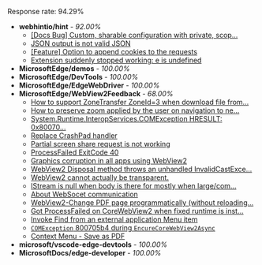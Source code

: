 Response rate: 94.29%

* **webhintio/hint** - _92.00%_
  * [[Docs Bug] Custom, sharable configuration with private, scop...](https://github.com/webhintio/hint/issues/5134)
  * [JSON output is not valid JSON](https://github.com/webhintio/hint/issues/5081)
  * [[Feature] Option to append cookies to the requests](https://github.com/webhintio/hint/issues/5079)
  * [Extension suddenly stopped working: e is undefined](https://github.com/webhintio/hint/issues/5078)
* **MicrosoftEdge/demos** - _100.00%_
* **MicrosoftEdge/DevTools** - _100.00%_
* **MicrosoftEdge/EdgeWebDriver** - _100.00%_
* **MicrosoftEdge/WebView2Feedback** - _68.00%_
  * [How to support ZoneTransfer ZoneId=3 when download file from...](https://github.com/MicrosoftEdge/WebView2Feedback/issues/2452)
  * [How to preserve zoom applied by the user on navigation to ne...](https://github.com/MicrosoftEdge/WebView2Feedback/issues/2451)
  * [System.Runtime.InteropServices.COMException HRESULT: 0x80070...](https://github.com/MicrosoftEdge/WebView2Feedback/issues/2446)
  * [Replace CrashPad handler](https://github.com/MicrosoftEdge/WebView2Feedback/issues/2445)
  * [Partial screen share request is not working](https://github.com/MicrosoftEdge/WebView2Feedback/issues/2441)
  * [ProcessFailed ExitCode 40](https://github.com/MicrosoftEdge/WebView2Feedback/issues/2429)
  * [Graphics corruption in all apps using WebView2](https://github.com/MicrosoftEdge/WebView2Feedback/issues/2421)
  * [WebView2 Disposal method throws an unhandled InvalidCastExce...](https://github.com/MicrosoftEdge/WebView2Feedback/issues/2420)
  * [WebView2 cannot  actually be transparent.](https://github.com/MicrosoftEdge/WebView2Feedback/issues/2419)
  * [IStream is null when body is there for mostly when large/com...](https://github.com/MicrosoftEdge/WebView2Feedback/issues/2417)
  * [About WebSocet communication ](https://github.com/MicrosoftEdge/WebView2Feedback/issues/2413)
  * [WebView2-Change PDF page programmatically (without reloading...](https://github.com/MicrosoftEdge/WebView2Feedback/issues/2409)
  * [Got ProcessFailed on CoreWebView2 when fixed runtime is inst...](https://github.com/MicrosoftEdge/WebView2Feedback/issues/2423)
  * [Invoke Find from an external application Menu item](https://github.com/MicrosoftEdge/WebView2Feedback/issues/2405)
  * [`COMException` 800705b4 during `EncureCoreWebView2Async`](https://github.com/MicrosoftEdge/WebView2Feedback/issues/2400)
  * [Context Menu - Save as PDF](https://github.com/MicrosoftEdge/WebView2Feedback/issues/2393)
* **microsoft/vscode-edge-devtools** - _100.00%_
* **MicrosoftDocs/edge-developer** - _100.00%_